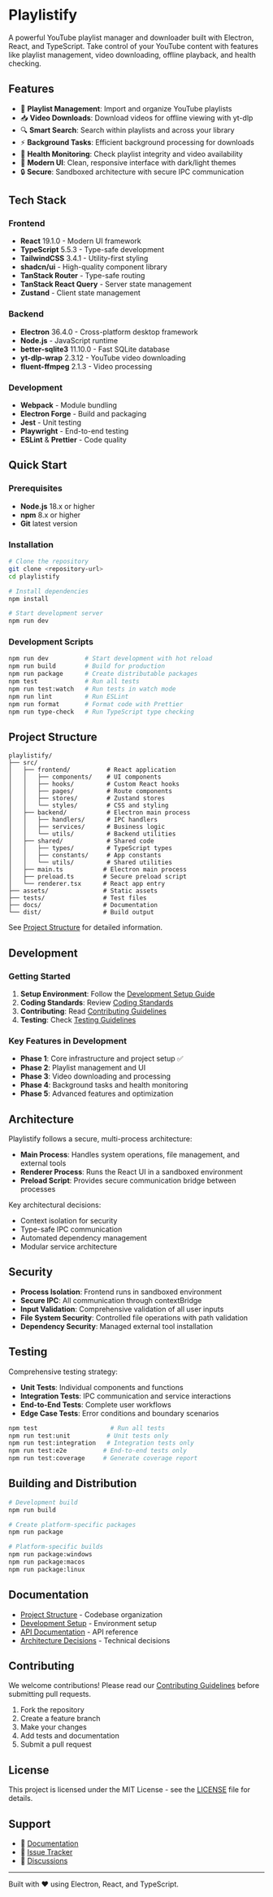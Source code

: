 # Playlistify

A powerful YouTube playlist manager and downloader built with Electron, React, and TypeScript. Take control of your YouTube content with features like playlist management, video downloading, offline playback, and health checking.

## Features

- 🎵 **Playlist Management**: Import and organize YouTube playlists
- 📥 **Video Downloads**: Download videos for offline viewing with yt-dlp
- 🔍 **Smart Search**: Search within playlists and across your library
- ⚡ **Background Tasks**: Efficient background processing for downloads
- 🏥 **Health Monitoring**: Check playlist integrity and video availability
- 🎨 **Modern UI**: Clean, responsive interface with dark/light themes
- 🔒 **Secure**: Sandboxed architecture with secure IPC communication

## Tech Stack

### Frontend
- **React** 19.1.0 - Modern UI framework
- **TypeScript** 5.5.3 - Type-safe development
- **TailwindCSS** 3.4.1 - Utility-first styling
- **shadcn/ui** - High-quality component library
- **TanStack Router** - Type-safe routing
- **TanStack React Query** - Server state management
- **Zustand** - Client state management

### Backend
- **Electron** 36.4.0 - Cross-platform desktop framework
- **Node.js** - JavaScript runtime
- **better-sqlite3** 11.10.0 - Fast SQLite database
- **yt-dlp-wrap** 2.3.12 - YouTube video downloading
- **fluent-ffmpeg** 2.1.3 - Video processing

### Development
- **Webpack** - Module bundling
- **Electron Forge** - Build and packaging
- **Jest** - Unit testing
- **Playwright** - End-to-end testing
- **ESLint** & **Prettier** - Code quality

## Quick Start

### Prerequisites

- **Node.js** 18.x or higher
- **npm** 8.x or higher
- **Git** latest version

### Installation

```bash
# Clone the repository
git clone <repository-url>
cd playlistify

# Install dependencies
npm install

# Start development server
npm run dev
```

### Development Scripts

```bash
npm run dev          # Start development with hot reload
npm run build        # Build for production
npm run package      # Create distributable packages
npm test             # Run all tests
npm run test:watch   # Run tests in watch mode
npm run lint         # Run ESLint
npm run format       # Format code with Prettier
npm run type-check   # Run TypeScript type checking
```

## Project Structure

```
playlistify/
├── src/
│   ├── frontend/          # React application
│   │   ├── components/    # UI components
│   │   ├── hooks/         # Custom React hooks
│   │   ├── pages/         # Route components
│   │   ├── stores/        # Zustand stores
│   │   └── styles/        # CSS and styling
│   ├── backend/           # Electron main process
│   │   ├── handlers/      # IPC handlers
│   │   ├── services/      # Business logic
│   │   └── utils/         # Backend utilities
│   ├── shared/            # Shared code
│   │   ├── types/         # TypeScript types
│   │   ├── constants/     # App constants
│   │   └── utils/         # Shared utilities
│   ├── main.ts           # Electron main process
│   ├── preload.ts        # Secure preload script
│   └── renderer.tsx      # React app entry
├── assets/               # Static assets
├── tests/                # Test files
├── docs/                 # Documentation
└── dist/                 # Build output
```

See [Project Structure](docs/PROJECT_STRUCTURE.md) for detailed information.

## Development

### Getting Started

1. **Setup Environment**: Follow the [Development Setup Guide](docs/development/setup.md)
2. **Coding Standards**: Review [Coding Standards](docs/development/coding-standards.md)
3. **Contributing**: Read [Contributing Guidelines](docs/development/contributing.md)
4. **Testing**: Check [Testing Guidelines](docs/development/testing.md)

### Key Features in Development

- **Phase 1**: Core infrastructure and project setup ✅
- **Phase 2**: Playlist management and UI
- **Phase 3**: Video downloading and processing
- **Phase 4**: Background tasks and health monitoring
- **Phase 5**: Advanced features and optimization

## Architecture

Playlistify follows a secure, multi-process architecture:

- **Main Process**: Handles system operations, file management, and external tools
- **Renderer Process**: Runs the React UI in a sandboxed environment
- **Preload Script**: Provides secure communication bridge between processes

Key architectural decisions:
- Context isolation for security
- Type-safe IPC communication
- Automated dependency management
- Modular service architecture

## Security

- **Process Isolation**: Frontend runs in sandboxed environment
- **Secure IPC**: All communication through contextBridge
- **Input Validation**: Comprehensive validation of all user inputs
- **File System Security**: Controlled file operations with path validation
- **Dependency Security**: Managed external tool installation

## Testing

Comprehensive testing strategy:
- **Unit Tests**: Individual components and functions
- **Integration Tests**: IPC communication and service interactions
- **End-to-End Tests**: Complete user workflows
- **Edge Case Tests**: Error conditions and boundary scenarios

```bash
npm test                    # Run all tests
npm run test:unit          # Unit tests only
npm run test:integration   # Integration tests only
npm run test:e2e          # End-to-end tests only
npm run test:coverage     # Generate coverage report
```

## Building and Distribution

```bash
# Development build
npm run build

# Create platform-specific packages
npm run package

# Platform-specific builds
npm run package:windows
npm run package:macos
npm run package:linux
```

## Documentation

- [Project Structure](docs/PROJECT_STRUCTURE.md) - Codebase organization
- [Development Setup](docs/development/setup.md) - Environment setup
- [API Documentation](docs/api/README.md) - API reference
- [Architecture Decisions](docs/architecture/README.md) - Technical decisions

## Contributing

We welcome contributions! Please read our [Contributing Guidelines](docs/development/contributing.md) before submitting pull requests.

1. Fork the repository
2. Create a feature branch
3. Make your changes
4. Add tests and documentation
5. Submit a pull request

## License

This project is licensed under the MIT License - see the [LICENSE](LICENSE) file for details.

## Support

- 📖 [Documentation](docs/README.md)
- 🐛 [Issue Tracker](https://github.com/your-repo/issues)
- 💬 [Discussions](https://github.com/your-repo/discussions)

---

Built with ❤️ using Electron, React, and TypeScript.
